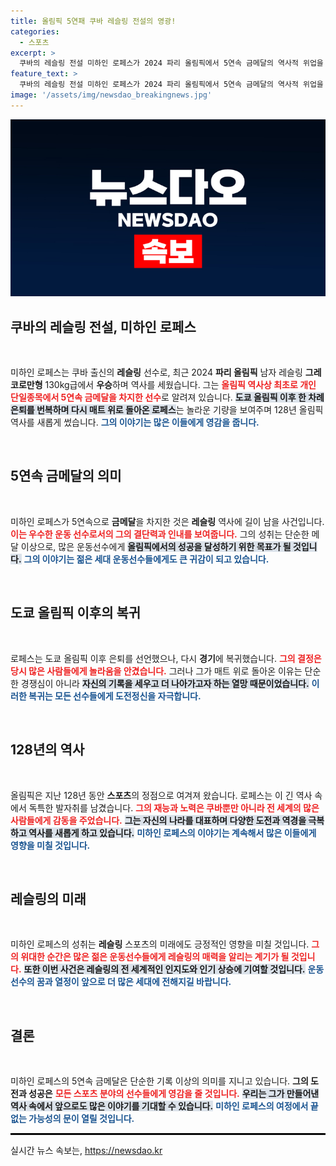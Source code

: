 ```yaml
---
title: 올림픽 5연패 쿠바 레슬링 전설의 영광!
categories:
  - 스포츠
excerpt: >
  쿠바의 레슬링 전설 미하인 로페스가 2024 파리 올림픽에서 5연속 금메달의 역사적 위업을 달성했습니다! 128년의 역사를 새로 쓴 그의 귀환은 어떤 의미일까요? 클릭해보세요!
feature_text: >
  쿠바의 레슬링 전설 미하인 로페스가 2024 파리 올림픽에서 5연속 금메달의 역사적 위업을 달성했습니다! 128년의 역사를 새로 쓴 그의 귀환은 어떤 의미일까요? 클릭해보세요!
image: '/assets/img/newsdao_breakingnews.jpg'
---
```


<p><img src="/assets/img/newsdao_breakingnews.jpg" alt="ranknews 속보" /></p>

<h2 data-ke-size="size26">쿠바의 레슬링 전설, 미하인 로페스</h2>

<p data-ke-size="size16">&nbsp;</p>

<p>미하인 로페스는 쿠바 출신의 <b>레슬링</b> 선수로, 최근 2024 <b>파리 올림픽</b> 남자 레슬링 <b>그레코로만형</b> 130kg급에서 <b>우승</b>하며 역사를 세웠습니다. 그는 <b><span style="color: #ee2323;">올림픽 역사상 최초로 개인 단일종목에서 5연속 금메달을 차지한 선수</span></b>로 알려져 있습니다. <b><span style="background-color: #21538527;">도쿄 올림픽 이후 한 차례 은퇴를 번복하며 다시 매트 위로 돌아온 로페스</span></b>는 놀라운 기량을 보여주며 128년 올림픽 역사를 새롭게 썼습니다. <b><span style="color: #1a5490;">그의 이야기는 많은 이들에게 영감을 줍니다.</span></b></p></p>

<p data-ke-size="size16">&nbsp;</p>

<h2 data-ke-size="size26">5연속 금메달의 의미</h2>

<p data-ke-size="size16">&nbsp;</p>

<p>미하인 로페스가 5연속으로 <b>금메달</b>을 차지한 것은 <b>레슬링</b> 역사에 길이 남을 사건입니다. <b><span style="color: #ee2323;">이는 우수한 운동 선수로서의 그의 결단력과 인내를 보여줍니다.</span></b> 그의 성취는 단순한 메달 이상으로, 많은 운동선수에게 <b><span style="background-color: #21538527;">올림픽에서의 성공을 달성하기 위한 목표가 될 것입니다.</span></b> <b><span style="color: #1a5490;">그의 이야기는 젊은 세대 운동선수들에게도 큰 귀감이 되고 있습니다.</span></b></p></p>

<p data-ke-size="size16">&nbsp;</p>

<h2 data-ke-size="size26">도쿄 올림픽 이후의 복귀</h2>

<p data-ke-size="size16">&nbsp;</p>

<p>로페스는 도쿄 올림픽 이후 은퇴를 선언했으나, 다시 <b>경기</b>에 복귀했습니다. <b><span style="color: #ee2323;">그의 결정은 당시 많은 사람들에게 놀라움을 안겼습니다.</span></b> 그러나 그가 매트 위로 돌아온 이유는 단순한 경쟁심이 아니라 <b><span style="background-color: #21538527;">자신의 기록을 세우고 더 나아가고자 하는 열망 때문이었습니다.</span></b> <b><span style="color: #1a5490;">이러한 복귀는 모든 선수들에게 도전정신을 자극합니다.</span></b></p></p>

<p data-ke-size="size16">&nbsp;</p>

<h2 data-ke-size="size26">128년의 역사</h2>

<p data-ke-size="size16">&nbsp;</p>

<p>올림픽은 지난 128년 동안 <b>스포츠</b>의 정점으로 여겨져 왔습니다. 로페스는 이 긴 역사 속에서 독특한 발자취를 남겼습니다. <b><span style="color: #ee2323;">그의 재능과 노력은 쿠바뿐만 아니라 전 세계의 많은 사람들에게 감동을 주었습니다.</span></b> <b><span style="background-color: #21538527;">그는 자신의 나라를 대표하며 다양한 도전과 역경을 극복하고 역사를 새롭게 하고 있습니다.</span></b> <b><span style="color: #1a5490;">미하인 로페스의 이야기는 계속해서 많은 이들에게 영향을 미칠 것입니다.</span></b></p></p>

<p data-ke-size="size16">&nbsp;</p>

<h2 data-ke-size="size26">레슬링의 미래</h2>

<p data-ke-size="size16">&nbsp;</p>

<p>미하인 로페스의 성취는 <b>레슬링</b> 스포츠의 미래에도 긍정적인 영향을 미칠 것입니다. <b><span style="color: #ee2323;">그의 위대한 순간은 많은 젊은 운동선수들에게 레슬링의 매력을 알리는 계기가 될 것입니다.</span></b> <b><span style="background-color: #21538527;">또한 이번 사건은 레슬링의 전 세계적인 인지도와 인기 상승에 기여할 것입니다.</span></b> <b><span style="color: #1a5490;">운동선수의 꿈과 열정이 앞으로 더 많은 세대에 전해지길 바랍니다.</span></b></p></p>

<p data-ke-size="size16">&nbsp;</p>

<h2 data-ke-size="size26">결론</h2>

<p data-ke-size="size16">&nbsp;</p>

<p>미하인 로페스의 5연속 금메달은 단순한 기록 이상의 의미를 지니고 있습니다. <b>그의 도전과 성공은</b> <b><span style="color: #ee2323;">모든 스포츠 분야의 선수들에게 영감을 줄 것입니다.</span></b> <b><span style="background-color: #21538527;">우리는 그가 만들어낸 역사 속에서 앞으로도 많은 이야기를 기대할 수 있습니다.</span></b> <b><span style="color: #1a5490;">미하인 로페스의 여정에서 끝없는 가능성의 문이 열릴 것입니다.</span></b></p></p>

<hr style="border-top: 2px solid #000;">
실시간 뉴스 속보는, <a href="https://newsdao.kr" rel="dofollow">https://newsdao.kr</a>


